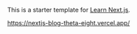 This is a starter template for [Learn Next.js](https://nextjs.org/learn).

https://nextjs-blog-theta-eight.vercel.app/

